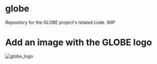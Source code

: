 # globe
Repository for the GLOBE project's related code.
WIP

# Add an image with the GLOBE logo
![globe_logo](https://github.com/user-attachments/assets/fc90c055-d332-4181-ab78-110296c054fd)
